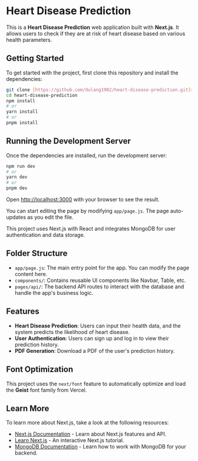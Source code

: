 # Heart Disease Prediction

This is a **Heart Disease Prediction** web application built with **Next.js**. It allows users to check if they are at risk of heart disease based on various health parameters.

## Getting Started

To get started with the project, first clone this repository and install the dependencies:

```bash
git clone [https://github.com/dulang1982/heart-disease-prediction.git](https://github.com/dulang1982/heart-disease-prediction.git)
cd heart-disease-prediction
npm install
# or
yarn install
# or
pnpm install
```

## Running the Development Server
Once the dependencies are installed, run the development server:
```bash
npm run dev
# or
yarn dev
# or
pnpm dev
```

Open [http://localhost:3000](http://localhost:3000) with your browser to see the result.

You can start editing the page by modifying `app/page.js`. The page auto-updates as you edit the file.

This project uses Next.js with React and integrates MongoDB for user authentication and data storage.

## Folder Structure

- `app/page.js`: The main entry point for the app. You can modify the page content here.
- `components/`: Contains reusable UI components like Navbar, Table, etc.
- `pages/api/`: The backend API routes to interact with the database and handle the app's business logic.

## Features

- **Heart Disease Prediction**: Users can input their health data, and the system predicts the likelihood of heart disease.
- **User Authentication**: Users can sign up and log in to view their prediction history.
- **PDF Generation**: Download a PDF of the user's prediction history.

## Font Optimization

This project uses the `next/font` feature to automatically optimize and load the **Geist** font family from Vercel.

## Learn More

To learn more about Next.js, take a look at the following resources:

- [Next.js Documentation](https://nextjs.org/docs) - Learn about Next.js features and API.
- [Learn Next.js](https://nextjs.org/learn) - An interactive Next.js tutorial.
- [MongoDB Documentation](https://www.mongodb.com/docs/) - Learn how to work with MongoDB for your backend.